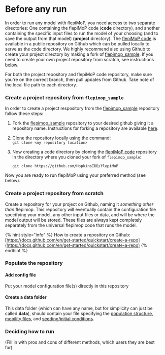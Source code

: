 # Before any run

In order to run any model with flepiMoP, you need access to two separate directories: One containing the flepiMoP code (**code** directory), and another containing the specific input files to run the model of your choosing (and to save the output from that model) (**project** directory). The [flepiMoP code](https://github.com/HopkinsIDD/flepiMoP) is available in a public repository on Github which can be pulled locally to serve as the code directory. We highly recommend also using Github to create your project directory by making a fork of  [flepimop\_sample](https://github.com/HopkinsIDD/flepimop\_sample). If you need to create your own project repository from scratch, see instructions [below](before-any-run.md#create-a-project-repository).

For both the project repository and flepiMoP code repository, make sure you're on the correct branch, then pull updates from Github. Take note of the local file path to each directory.

### Create a project repository from `flepimop_sample`&#x20;

In order to create a project respository from the [flepimop\_sample](https://github.com/HopkinsIDD/flepimop\_sample) repository follow these steps:

1. Fork the  [flepimop\_sample](https://github.com/HopkinsIDD/flepimop\_sample) repository to your desired github giving it a repository name. Instructions for forking a repository are available [here](https://docs.github.com/en/get-started/quickstart/fork-a-repo).
2. Clone the repository locally using the command:\
   `git clone <my repository location>`
3.  Now creating a code directory by cloning the [flepiMoP code](https://github.com/HopkinsIDD/flepiMoP) repository in the directory where you cloned your fork of `flepimop_sample`:

    `git clone https://github.com/HopkinsIDD/flepiMoP`

Now you are ready to run flepiMoP using your preferred method (see below).

### Create a project repository from scratch

Create a repository for your project on Github, naming it _something other than_ flepimop. This repository will eventually contain the configuration file specifying your model, any other input files or data, and will be where the model output will be stored. These files are always kept completely separately from the universal flepimop code that runs the model.&#x20;

{% hint style="info" %}
How to create a repository on Github: [https://docs.github.com/en/get-started/quickstart/create-a-repo](https://docs.github.com/en/get-started/quickstart/create-a-repo)
{% endhint %}

### Populate the repository

#### Add config file

Put your model configuration file(s) directly in this repository

#### Create a data folder

This data folder (which can have any name, but for simplicity can just be called **data**), should contain your file specifying the [population structure, mobility files](../../model-of-disease-transmission-+-observation/model-implementation/specifying-population-structure.md), and [seeding/initial conditions](../../model-of-disease-transmission-+-observation/model-implementation/specifying-initial-conditions-and-seeding.md).&#x20;

### Deciding how to run

(Fill in with pros and cons of different methods, which users they are best for)

##
